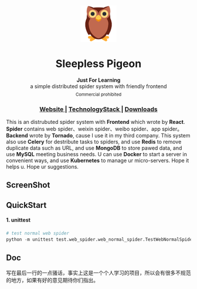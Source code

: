 <p align="center"><img src="static/small-logo.png" alt="Mark Text" width="100" height="100"></p>

<h1 align="center">Sleepless Pigeon</h1>

<div align="center">
  <strong>Just For Learning</strong><br>
  a simple distributed spider system with friendly frontend<br>
  <sub>Commercial prohibited</sub>
</div>

<div align="center">
  <h3>
    <a href="https://">
      Website
    </a>
    <span> | </span>
    <a href="https://">
      TechnologyStack
    </a>
    <span> | </span>
    <a href="https://">
      Downloads
    </a>
  </h3>
</div>


   This is an distrubuted spider system with ****Frontend**** which wrote by **React**. **Spider** contains web spider、weixin spider、weibo spider、app spider。**Backend** wrote by **Tornado**, cause I use it in my third company. This system also use **Celery** for destribute tasks to spiders, and use **Redis** to remove duplicate data such as URL, and use **MongoDB** to store pawed data, and use **MySQL** meeting business needs. U can use **Docker** to start a server in convenient ways, and use **Kubernetes** to manage ur micro-servers. Hope it helps u. Hope ur suggestions.

## ScreenShot

## QuickStart

#### 1. unittest

```python
# test normal web spider
python -m unittest test.web_spider.web_normal_spider.TestWebNormalSpider.test_send_request
```

## Doc

写在最后一行的一点骚话，事实上这是一个个人学习的项目，所以会有很多不规范的地方，如果有好的意见期待你们指出。



